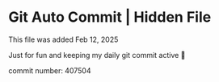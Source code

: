 # Git Auto Commit | Hidden File

This file was added Feb 12, 2025

Just for fun and keeping my daily git commit active 🤪

commit number: 407504
